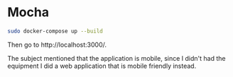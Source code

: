 # Mocha

```bash
sudo docker-compose up --build
```

Then go to http://localhost:3000/.

The subject mentioned that the application is mobile, since I didn't had the equipment I did a web application that is mobile friendly instead.
